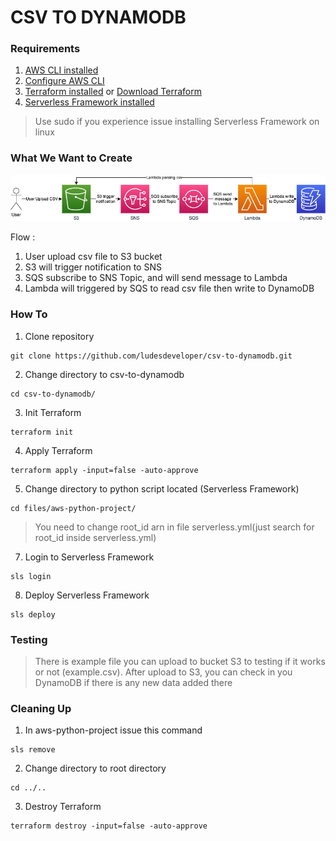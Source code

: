 # CSV TO DYNAMODB 

### **Requirements**

1. [AWS CLI installed](https://docs.aws.amazon.com/cli/latest/userguide/getting-started-install.html)
2. [Configure AWS CLI](https://docs.aws.amazon.com/cli/latest/userguide/cli-configure-quickstart.html#cli-configure-quickstart-config)
3. [Terraform installed](https://learn.hashicorp.com/tutorials/terraform/install-cli) or [Download Terraform](https://www.terraform.io/downloads)
4. [Serverless Framework installed](https://www.serverless.com/framework/docs/getting-started)
> Use sudo if you experience issue installing Serverless Framework on linux
### **What We Want to Create**

![Diagram](images/csvdynamodb.png)

Flow :
1. User upload csv file to S3 bucket 
2. S3 will trigger notification to SNS
3. SQS subscribe to SNS Topic, and will send message to Lambda
4. Lambda will triggered by SQS to read csv file then write to DynamoDB

### **How To**
1. Clone repository
```
git clone https://github.com/ludesdeveloper/csv-to-dynamodb.git
```
2. Change directory to csv-to-dynamodb
```
cd csv-to-dynamodb/
```
3. Init Terraform
```
terraform init
```
4. Apply Terraform
```
terraform apply -input=false -auto-approve
```
5. Change directory to python script located (Serverless Framework)
```
cd files/aws-python-project/
```
>You need to change root_id arn in file serverless.yml(just search for root_id inside serverless.yml)
7. Login to Serverless Framework
```
sls login
```
8. Deploy Serverless Framework
```
sls deploy
```
### **Testing**
> There is example file you can upload to bucket S3 to testing if it works or not (example.csv).
After upload to S3, you can check in you DynamoDB if there is any new data added there 
### **Cleaning Up**
1. In aws-python-project issue this command
```
sls remove
```
2. Change directory to root directory
```
cd ../..
```
3. Destroy Terraform
```
terraform destroy -input=false -auto-approve
```

